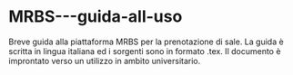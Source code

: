 # MRBS---guida-all-uso
Breve guida alla piattaforma MRBS per la prenotazione di sale.
La guida è scritta in lingua italiana ed i sorgenti sono in formato .tex.
Il documento è improntato verso un utilizzo in ambito universitario.
